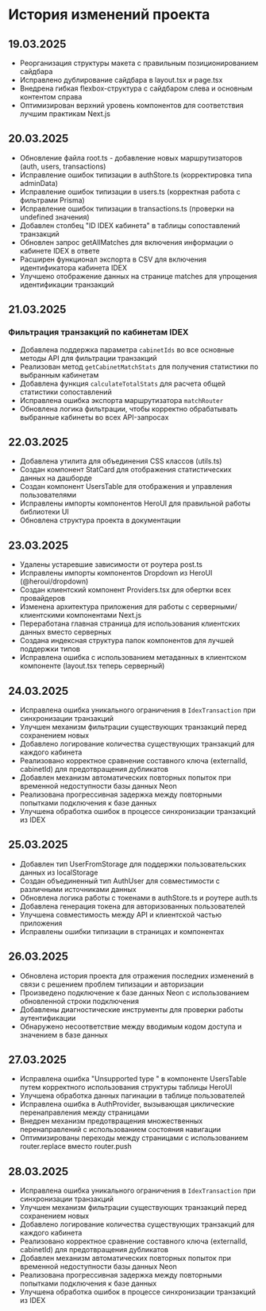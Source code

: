 # История изменений проекта

## 19.03.2025
- Реорганизация структуры макета с правильным позиционированием сайдбара
- Исправлено дублирование сайдбара в layout.tsx и page.tsx
- Внедрена гибкая flexbox-структура с сайдбаром слева и основным контентом справа
- Оптимизирован верхний уровень компонентов для соответствия лучшим практикам Next.js

## 20.03.2025
- Обновление файла root.ts - добавление новых маршрутизаторов (auth, users, transactions)
- Исправление ошибок типизации в authStore.ts (корректировка типа adminData)
- Исправление ошибок типизации в users.ts (корректная работа с фильтрами Prisma)
- Исправление ошибок типизации в transactions.ts (проверки на undefined значения)
- Добавлен столбец "ID IDEX кабинета" в таблицы сопоставлений транзакций
- Обновлен запрос getAllMatches для включения информации о кабинете IDEX в ответе
- Расширен функционал экспорта в CSV для включения идентификатора кабинета IDEX
- Улучшено отображение данных на странице matches для упрощения идентификации транзакций

## 21.03.2025
### Фильтрация транзакций по кабинетам IDEX
- Добавлена поддержка параметра `cabinetIds` во все основные методы API для фильтрации транзакций
- Реализован метод `getCabinetMatchStats` для получения статистики по выбранным кабинетам
- Добавлена функция `calculateTotalStats` для расчета общей статистики сопоставлений
- Исправлена ошибка экспорта маршрутизатора `matchRouter`
- Обновлена логика фильтрации, чтобы корректно обрабатывать выбранные кабинеты во всех API-запросах

## 22.03.2025
- Добавлена утилита для объединения CSS классов (utils.ts)
- Создан компонент StatCard для отображения статистических данных на дашборде
- Создан компонент UsersTable для отображения и управления пользователями
- Исправлены импорты компонентов HeroUI для правильной работы библиотеки UI
- Обновлена структура проекта в документации

## 23.03.2025
- Удалены устаревшие зависимости от роутера post.ts
- Исправлены импорты компонентов Dropdown из HeroUI (@heroui/dropdown)
- Создан клиентский компонент Providers.tsx для обертки всех провайдеров
- Изменена архитектура приложения для работы с серверными/клиентскими компонентами Next.js
- Переработана главная страница для использования клиентских данных вместо серверных
- Создана индексная структура папок компонентов для лучшей поддержки типов
- Исправлена ошибка с использованием метаданных в клиентском компоненте (layout.tsx теперь серверный)

## 24.03.2025
- Исправлена ошибка уникального ограничения в `IdexTransaction` при синхронизации транзакций
- Улучшен механизм фильтрации существующих транзакций перед сохранением новых
- Добавлено логирование количества существующих транзакций для каждого кабинета
- Реализовано корректное сравнение составного ключа (externalId, cabinetId) для предотвращения дубликатов
- Добавлен механизм автоматических повторных попыток при временной недоступности базы данных Neon
- Реализована прогрессивная задержка между повторными попытками подключения к базе данных
- Улучшена обработка ошибок в процессе синхронизации транзакций из IDEX

## 25.03.2025
- Добавлен тип UserFromStorage для поддержки пользовательских данных из localStorage
- Создан объединенный тип AuthUser для совместимости с различными источниками данных
- Обновлена логика работы с токенами в authStore.ts и роутере auth.ts
- Добавлена генерация токена для авторизованных пользователей
- Улучшена совместимость между API и клиентской частью приложения
- Исправлены ошибки типизации в страницах и компонентах

## 26.03.2025
- Обновлена история проекта для отражения последних изменений в связи с решением проблем типизации и авторизации
- Произведено подключение к базе данных Neon с использованием обновленной строки подключения
- Добавлены диагностические инструменты для проверки работы аутентификации
- Обнаружено несоответствие между вводимым кодом доступа и значением в базе данных

## 27.03.2025
- Исправлена ошибка "Unsupported type <Item>" в компоненте UsersTable путем корректного использования структуры таблицы HeroUI
- Улучшена обработка данных пагинации в таблице пользователей
- Исправлена ошибка в AuthProvider, вызывающая циклические перенаправления между страницами
- Внедрен механизм предотвращения множественных перенаправлений с использованием состояния навигации
- Оптимизированы переходы между страницами с использованием router.replace вместо router.push

## 28.03.2025
- Исправлена ошибка уникального ограничения в `IdexTransaction` при синхронизации транзакций
- Улучшен механизм фильтрации существующих транзакций перед сохранением новых
- Добавлено логирование количества существующих транзакций для каждого кабинета
- Реализовано корректное сравнение составного ключа (externalId, cabinetId) для предотвращения дубликатов
- Добавлен механизм автоматических повторных попыток при временной недоступности базы данных Neon
- Реализована прогрессивная задержка между повторными попытками подключения к базе данных
- Улучшена обработка ошибок в процессе синхронизации транзакций из IDEX
